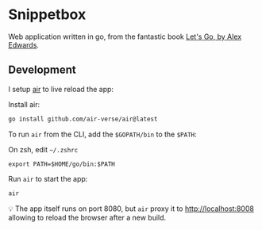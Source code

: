 # Snippetbox

Web application written in go, from the fantastic book [Let's Go, by Alex Edwards](https://lets-go.alexedwards.net/).

## Development

I setup [air](https://github.com/air-verse/air) to live reload the app:

Install air:
```sh
go install github.com/air-verse/air@latest
```

To run `air` from the CLI, add the `$GOPATH/bin` to the `$PATH`:

On zsh, edit `~/.zshrc`
```
export PATH=$HOME/go/bin:$PATH
```

Run `air` to start the app:
```sh
air
```

💡 The app itself runs on port 8080, but `air` proxy it to [http://localhost:8008](http://localhost:8008) allowing to reload the browser after a new build.
